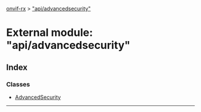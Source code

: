 [onvif-rx](../README.md) > ["api/advancedsecurity"](../modules/_api_advancedsecurity_.md)

# External module: "api/advancedsecurity"

## Index

### Classes

* [AdvancedSecurity](../classes/_api_advancedsecurity_.advancedsecurity.md)

---

